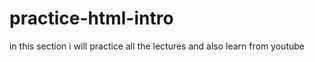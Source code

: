 # practice-html-intro

in this section i will practice all the lectures and also learn from youtube
